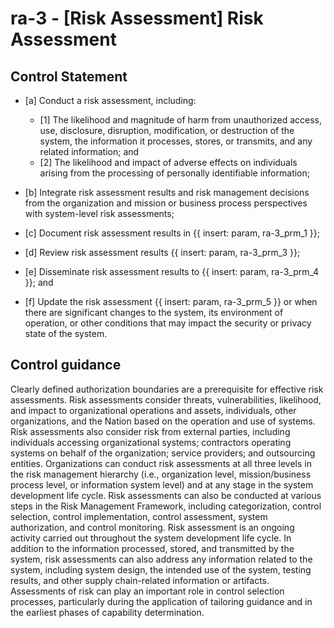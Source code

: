 # ra-3 - \[Risk Assessment\] Risk Assessment

## Control Statement

- \[a\] Conduct a risk assessment, including:

  - \[1\] The likelihood and magnitude of harm from unauthorized access, use, disclosure, disruption, modification, or destruction of the system, the information it processes, stores, or transmits, and any related information; and
  - \[2\] The likelihood and impact of adverse effects on individuals arising from the processing of personally identifiable information;

- \[b\] Integrate risk assessment results and risk management decisions from the organization and mission or business process perspectives with system-level risk assessments;

- \[c\] Document risk assessment results in {{ insert: param, ra-3_prm_1 }};

- \[d\] Review risk assessment results {{ insert: param, ra-3_prm_3 }};

- \[e\] Disseminate risk assessment results to {{ insert: param, ra-3_prm_4 }}; and

- \[f\] Update the risk assessment {{ insert: param, ra-3_prm_5 }} or when there are significant changes to the system, its environment of operation, or other conditions that may impact the security or privacy state of the system.

## Control guidance

Clearly defined authorization boundaries are a prerequisite for effective risk assessments. Risk assessments consider threats, vulnerabilities, likelihood, and impact to organizational operations and assets, individuals, other organizations, and the Nation based on the operation and use of systems. Risk assessments also consider risk from external parties, including individuals accessing organizational systems; contractors operating systems on behalf of the organization; service providers; and outsourcing entities. Organizations can conduct risk assessments at all three levels in the risk management hierarchy (i.e., organization level, mission/business process level, or information system level) and at any stage in the system development life cycle. Risk assessments can also be conducted at various steps in the Risk Management Framework, including categorization, control selection, control implementation, control assessment, system authorization, and control monitoring. Risk assessment is an ongoing activity carried out throughout the system development life cycle. In addition to the information processed, stored, and transmitted by the system, risk assessments can also address any information related to the system, including system design, the intended use of the system, testing results, and other supply chain-related information or artifacts. Assessments of risk can play an important role in control selection processes, particularly during the application of tailoring guidance and in the earliest phases of capability determination.
